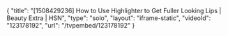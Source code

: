 {
    "title": "[1508429236] How to Use Highlighter to Get Fuller Looking Lips | Beauty Extra | HSN",
    "type": "solo",
    "layout": "iframe-static",
    "videoId": "123178192",
    "url": "\/tvpembed\/123178192"
}